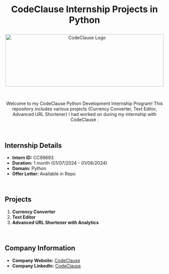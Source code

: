 # <p align="center">CodeClause Internship Projects in Python</p>

<div align="center">
  <img src="https://businesswebsolutions.in/wp-content/uploads/2023/06/Code-Clause.png" alt="CodeClause Logo" width="500" height="165">
</div>

<br><p align="center">Welcome to my CodeClause Python Development Internship Program! This repository includes various projects (Currency Converter, Text Editor, Advanced URL Shortener) I had worked on during my internship with CodeClause .</p>

&nbsp; 
## Internship Details
- **Intern ID:** CC99693
- **Duration:** 1 month (01/07/2024 - 01/08/2024)
- **Domain:** Python
- **Offer Letter:** Available in Repo 

&nbsp; 
## Projects
1. **Currency Converter**
2. **Text Editor**
3. **Advanced URL Shortener with Analytics**


&nbsp; 
## Company Information
- **Company Website:** [CodeClause](https://internship.codeclause.com/)
- **Company LinkedIn:** [CodeClause](https://www.linkedin.com/company/codeclause/mycompany/)

